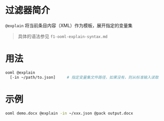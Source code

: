 # 过滤器简介

`@explain` 将当前条目内容（XML）作为模板，展开指定的变量集

> 具体的语法参见 `f1-ooml-explain-syntax.md`

# 用法

```bash
ooml @explain
  [-in ~/path/to.json]     # 指定变量集文件路径，如果没有，则从标准输入读取
```

# 示例

```bash
ooml demo.docx @explain -in ~/xxx.json @pack output.docx
```